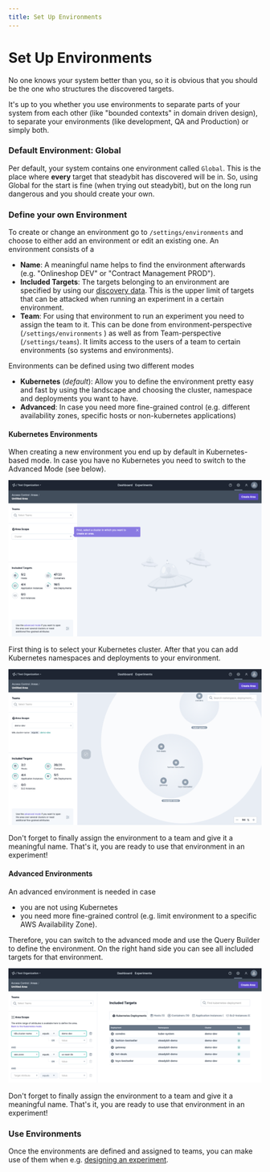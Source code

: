 ```yaml
---
title: Set Up Environments
---
```


# Set Up Environments

No one knows your system better than you, so it is obvious that you should be the one who structures the discovered targets.

It's up to you whether you use environments to separate parts of your system from each other (like "bounded contexts" in domain driven design), to separate your environments (like development, QA and Production) or simply both.

### Default Environment: Global

Per default, your system contains one environment called `Global`. This is the place where **every** target that steadybit has discovered will be in. So, using Global for the start is fine (when trying out steadybit), but on the long run dangerous and you should create your own.

### Define your own Environment

To create or change an environment go to `/settings/environments` and choose to either add an environment or edit an existing one. An environment consists of a

* **Name**: A meaningful name helps to find the environment afterwards (e.g. "Onlineshop DEV" or "Contract Management PROD").
* **Included Targets**: The targets belonging to an environment are specified by using our [discovery data](../use/30-discovery/). This is the upper limit of targets that can be attacked when running an experiment in a certain environment.
* **Team**: For using that environment to run an experiment you need to assign the team to it. This can be done from environment-perspective (`/settings/environments` ) as well as from Team-perspective (`/settings/teams`). It limits access to the users of a team to certain environments (so systems and environments).

Environments can be defined using two different modes

* **Kubernetes** (_default_): Allow you to define the environment pretty easy and fast by using the landscape and choosing the cluster, namespace and deployments you want to have.
* **Advanced**: In case you need more fine-grained control (e.g. different availability zones, specific hosts or non-kubernetes applications)

#### Kubernetes Environments

When creating a new environment you end up by default in Kubernetes-based mode. In case you have no Kubernetes you need to switch to the Advanced Mode (see below).

![Kubernetes Environment: Select your cluster](../install-configure/img-environments/k8s-environment-add-cluster.png)

First thing is to select your Kubernetes cluster. After that you can add Kubernetes namespaces and deployments to your environment.

![Kubernetes Environment: Add namespaces and deployments](../install-configure/img-environments/k8s-environment-add.png)

Don't forget to finally assign the environment to a team and give it a meaningful name. That's it, you are ready to use that environment in an experiment!

#### Advanced Environments

An advanced environment is needed in case

* you are not using Kubernetes
* you need more fine-grained control (e.g. limit environment to a specific AWS Availability Zone).

Therefore, you can switch to the advanced mode and use the Query Builder to define the environment. On the right hand side you can see all included targets for that environment.

![Advanced Environment: Query Builder for fine-grained environments](../install-configure/img-environments/advanced-environment-add.png)

Don't forget to finally assign the environment to a team and give it a meaningful name. That's it, you are ready to use that environment in an experiment!

### Use Environments

Once the environments are defined and assigned to teams, you can make use of them when e.g. [designing an experiment](../use/10-experiments/10-design/).
